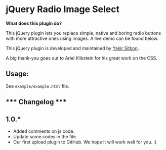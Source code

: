 jQuery Radio Image Select
===============

__What does this plugin do?__

This jQuery plugin lets you replace simple, native and boring radio buttons with more attractive ones using images. A live demo can be found below.

This jQuery plugin is developed and maintained by [Yakir Sitbon](http://www.yakirs.net/).

A big thank-you goes out to Ariel Klikstein for his great work on the CSS.

Usage:
----------
See `example/example.html` file.


*** Changelog ***
----------

1.0.*
----------
* Added comments on js code.
* Update some codes in the file.
* Our first upload plugin to GitHub. We hope it will work well for you. :)
